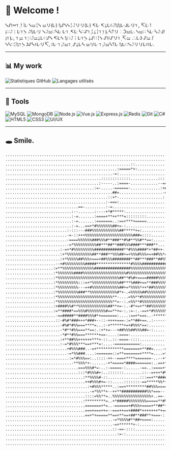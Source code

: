 # 💊 Welcome !

ᓭᔑꖎ⚍ℸ ̣ ! ⋮ᒷ ᓭ⚍╎ᓭ ⚍リ(ᒷ) !¡ᔑᓭᓭ╎𝙹リリ(ᒷ) ↸ᒷ ↸⍊ᒷꖎ𝙹!¡!¡ᒷᒲᒷリℸ ̣, ↸ᒷ !¡∷𝙹⋮ᒷℸ ̣ᓭ 𝙹!¡ᒷリ ᓭ𝙹⚍∷ᓵᒷ ᒷℸ ̣ ↸ᒷ ᓵ∷ᔑℸ ̣╎⍊╎ℸ ̣ℸ ̣ᒷᓵ⍑リ╎ᑑ⚍ᒷ. ᓭ⚍∷ ᓵᒷ ᓵ𝙹ᒲ!¡ℸ ̣ᒷ, ℸ ̣⚍ ℸ ̣∷𝙹⚍⍊ᒷ∷ᔑᓭ ↸ᒷᓭ !¡∷𝙹⋮ᒷℸ ̣ᓭ ⍊ᔑ∷╎ᓭ ᔑꖎꖎᔑリℸ ̣ ↸⚍ ∴ᒷʖ ᔑ⚍ ̇/ ᓭᓵ∷╎!¡ℸ ̣ᓭ ʖᔑᓵꖌᒷリ↸, ꖎᒷ ℸ ̣𝙹⚍ℸ ̣ ᔑ⍊ᒷᓵ ⚍リᒷ ℸ ̣𝙹⚍ᓵ⍑ᒷ !¡ᒷ∷ᓭ𝙹リリᒷꖎꖎᒷ.

---

## 📊 My work

![Statistiques GitHub](https://github-readme-stats.vercel.app/api?username=thomasdeletml&show_icons=true&theme=github_dark)
![Langages utilisés](https://github-readme-stats.vercel.app/api/top-langs/?username=ThomasDelETML&layout=compact&theme=github_dark)

---

## 🧰 Tools

![MySQL](https://img.shields.io/badge/-MySQL-000?style=flat&logo=mysql)
![MongoDB](https://img.shields.io/badge/-MongoDB-000?style=flat&logo=mongodb)
![Node.js](https://img.shields.io/badge/-Node.js-000?style=flat&logo=node.js)
![Vue.js](https://img.shields.io/badge/-Vue.js-000?style=flat&logo=vue.js)
![Express.js](https://img.shields.io/badge/-Express.js-000?style=flat&logo=express)
![Redis](https://img.shields.io/badge/-Redis-000?style=flat&logo=redis)
![Git](https://img.shields.io/badge/-Git-000?style=flat&logo=git)
![C#](https://img.shields.io/badge/-C%23-000?style=flat&logo=c-sharp)
![HTML5](https://img.shields.io/badge/-HTML5-000?style=flat&logo=html5)
![CSS3](https://img.shields.io/badge/-CSS3-000?style=flat&logo=css3)
![UI/UX](https://img.shields.io/badge/-UI%2FUX%20Design-000?style=flat&logo=figma)


---

## 🕳 Smile.

```txt
.................................................................................................................
.................................................................................................................
.......................................................::........................................................
.................................................:=====*+:.......................................................
...............................................-=:...............................................................
..........................................:::::::::::::............:::::.........................................
.........................................:-----..:====-............--==-:........................................
.......................................:=-.....-======-.............:+##+=:......................................
...............................................##=...................-==+*-......................................
.............................................::+*-...................::-+*=--::..................................
............................................:-===:.....................:=***+==..................................
................................==-.........:-=.........................-=+**##===...............................
.............................:--.......:----+*#*****-...................-=+**##*++...............................
.............................:-=.......:====+**++***=:::::::::..........:-=+*##***:::............................
.............................:-=.......:=======..:==+***+=====............:==**###**-............................
.............................:-=...==+*#%%%%%%%##+=-:.....................:=======##=............................
...........................:-:::---###%%%%%%%%%%%%##*****+=:...............::-=:::++==-..........................
...........................-=-::+++%%%%%%%%%%%%%%%%%%%%%###=::::............::-...--=+=..........................
...........................-====%%%%%%###%%%#**###**#%#**%%#**==:...................:=-..........................
...........................-=*%%%%%%%%%%##***##**###%%%####***###**...................:=-:.......................
........................:-=+*#%%%%%%%%%#############**#%%%####*+*##++-::.....::.......:+=:.......................
........................:+*%%%%%%%%%%%##**###**%%%##+=+%%%#%%%+=+##%%*=-:...:-=.......:*+:.......................
........................:+*%%%%%##%%%+===+##%%%########**##***###**##%%%%#=.:-=***....:====-.....................
......................--+#%%%%%%%%%#####***************#%%%%##############**+=====-----====-.....................
.....................:=**%%%%%%%%%%%%%%################%%%%%%%%%%%%%%%%%%%###**-::::-=-:--=-.....................
.....................:*%%%%%%%####%%%%%%%%%%%%%%%%%%%#%%%%%%%%%%%%%%%%%%%%%%%%%:....:=-..-=-.....................
.....................:*%%%%%%%%%%%%%%%%%%%%%%%%%%%##**#%#+====#####%%%%%%%%%%%#===..:=-..-=-.....................
.....................:*%%%%%%%%%:::=+*%%%%%%%%%%%%##***%###+==**###%%%%%%%%%%%####.......-=-.....................
.....................:*%%%%%%%%%---=+#%%%%%%%%%%%%##+=*%%%%*++*##%%%%%%%%%%%%**###.......:-:.....................
.....................:*%%%%%%%%%###**%%%%%%%%%%%%#*+-.=%%%%%##%%%%%%%%%%%%%%#==###...............................
.....................:*%%%%%%%%%%%%%%%%%%%%%%%%**-....=%%**#%%%%%%%%%%%%%%%%*:.###=-:............................
.....................:*%%%%%%%%%%%%%%%%%%%%%%%%**=--:.=%%**#%%%%%%%%%%%%%%##+--###=---:..........................
.....................:+####%%#**%%%%%%%%%%%%%##**+=-:.-#*+=+**##%%%%%%%%%%#*+==***==--::::::.....................
.....................:=**####*==%%%#%%%%%%%%#==**+=-:.:=-:.-==+*#%%%%%%%%##*+=====**-.:====-.....................
......................-==#####**####%%%#*+=======:....:==+*===..-******+:.:====***##=.:*+==-.....................
......................::-#%#*###+++*###+--::-++++===-:=**##+==..:--------:-=+**###%%=.:---=-.....................
........................-#%#*#%%===****=...:-+******+=+#%%%*==:.........-=--+%%%%%%%=....-=-.....................
........................-*#**#%%===**==:.:+*+=---+##%%%##%%%##=-:.......-=:.=%%%%%##-...:-=-.....................
........................-*#**#%%===******+==-....:====-.................-=:.=%%%##....:*+==-.....................
........................:+**##%%++++++***+-::..::-====-::::............:=+-:=%%+==::-=+*+-::.....................
........................:-=*#%%%***==+***=:....-===========:...........:=*+=+%%:..==*##*+:.......................
...........................+#%%%###..-=+************=======+**##=....-==*#+==**:..**###*+:.......................
...........................-=*%%###....:=======::=**=======+****=....=****##+::---%%%##*+:.......................
............................:=*#%%%==:..::::-++--===+****=======-..--+******=:.***####*==:.......................
.............................-**%%%*+-......-+*=====*####=======:..==+******=:.###**##*=-:.......................
................................===%%%#*=-..:-=====-:......-==..:====+**%%*=-..-====*##*+:.......................
................................:::*#%%%#+:..:::::::........::--=+++*#%%#*=:....::++#%*::........................
..................................:**%%%%#-::..............:::==+**#####+=:....:::##**=..........................
...................................++#%%%#+=-::.....:::::::-==*****%%*++:......===%%=............................
....................................:+#%%%*****..:==+*********##%%%====-:......%%%**==-..........................
.....................................-=*%%**+--++**###########%%*===--::....:++%%%---=-..........................
...................................::::=%%**=..%%%%%%%%%%%%%%%%%+..==-::::::=%%###..:-:..........................
..................................:*********=..+*#####%%%%%%%%=====**#%%#***#%%:.................................
...................................=======+*=..-======+#%%%+====+**##*****-......................................
...................................===+===++=--===++==+####*+++++++*+=====:......................................
...................................==+*+=====**==+**==+##**###**+===-:...........................................
...............................................-=*%%%%#**##+====:................................................
...............................................-=+******+-:......................................................
...............................................::-==-::::........................................................
.................................................:=-:............................................................
.................................................................................................................
.................................................................................................................
